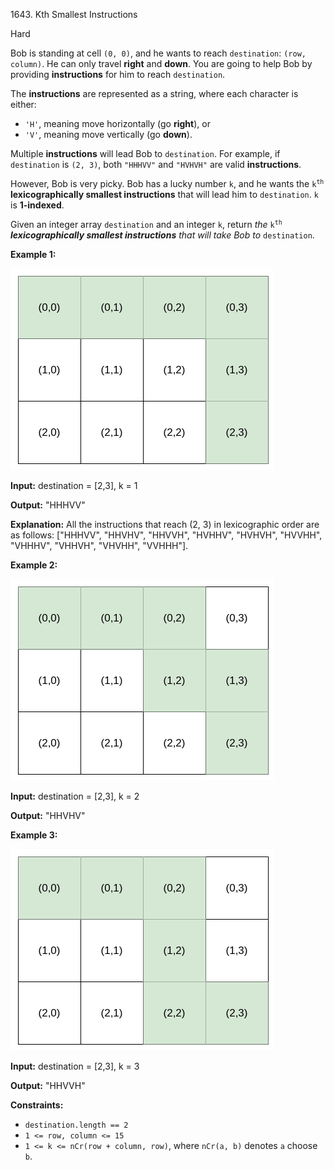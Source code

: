 1643\. Kth Smallest Instructions

Hard

Bob is standing at cell `(0, 0)`, and he wants to reach `destination`: `(row, column)`. He can only travel **right** and **down**. You are going to help Bob by providing **instructions** for him to reach `destination`.

The **instructions** are represented as a string, where each character is either:

*   `'H'`, meaning move horizontally (go **right**), or
*   `'V'`, meaning move vertically (go **down**).

Multiple **instructions** will lead Bob to `destination`. For example, if `destination` is `(2, 3)`, both `"HHHVV"` and `"HVHVH"` are valid **instructions**.

However, Bob is very picky. Bob has a lucky number `k`, and he wants the <code>k<sup>th</sup></code> **lexicographically smallest instructions** that will lead him to `destination`. `k` is **1-indexed**.

Given an integer array `destination` and an integer `k`, return _the_ <code>k<sup>th</sup></code> _**lexicographically smallest instructions** that will take Bob to_ `destination`.

**Example 1:**

![](ex1.png)

**Input:** destination = [2,3], k = 1

**Output:** "HHHVV"

**Explanation:** All the instructions that reach (2, 3) in lexicographic order are as follows: ["HHHVV", "HHVHV", "HHVVH", "HVHHV", "HVHVH", "HVVHH", "VHHHV", "VHHVH", "VHVHH", "VVHHH"].

**Example 2:**

**![](ex2.png)**

**Input:** destination = [2,3], k = 2

**Output:** "HHVHV"

**Example 3:**

**![](ex3.png)**

**Input:** destination = [2,3], k = 3

**Output:** "HHVVH"

**Constraints:**

*   `destination.length == 2`
*   `1 <= row, column <= 15`
*   `1 <= k <= nCr(row + column, row)`, where `nCr(a, b)` denotes `a` choose `b`.